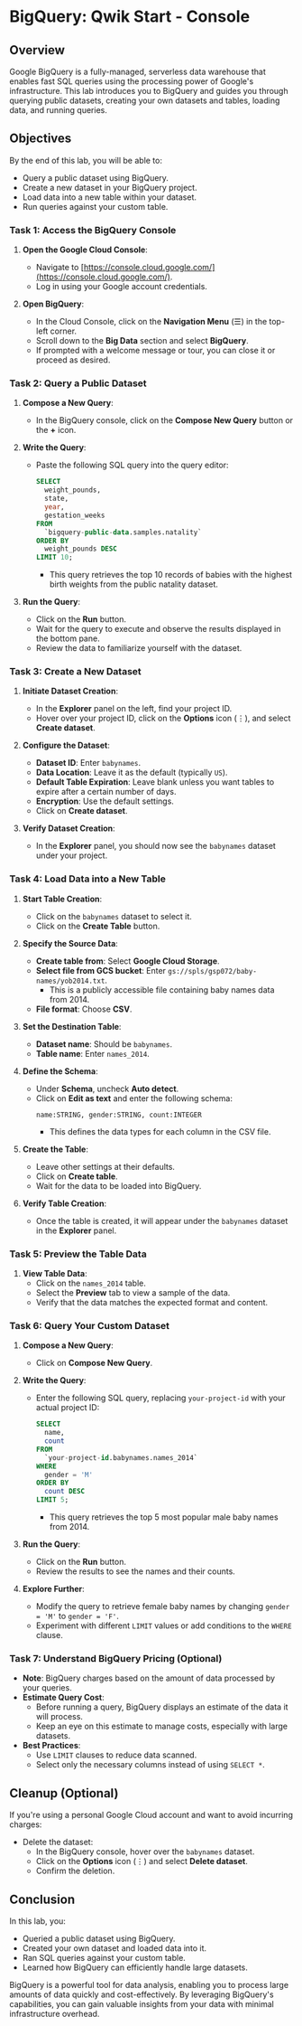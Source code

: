 # BigQuery: Qwik Start - Console

## Overview

Google BigQuery is a fully-managed, serverless data warehouse that enables fast SQL queries using the processing power of Google's infrastructure. This lab introduces you to BigQuery and guides you through querying public datasets, creating your own datasets and tables, loading data, and running queries.

## Objectives

By the end of this lab, you will be able to:

- Query a public dataset using BigQuery.
- Create a new dataset in your BigQuery project.
- Load data into a new table within your dataset.
- Run queries against your custom table.

### Task 1: Access the BigQuery Console

1. **Open the Google Cloud Console**:
   - Navigate to [https://console.cloud.google.com/](https://console.cloud.google.com/).
   - Log in using your Google account credentials.

2. **Open BigQuery**:
   - In the Cloud Console, click on the **Navigation Menu** (☰) in the top-left corner.
   - Scroll down to the **Big Data** section and select **BigQuery**.
   - If prompted with a welcome message or tour, you can close it or proceed as desired.

### Task 2: Query a Public Dataset

1. **Compose a New Query**:
   - In the BigQuery console, click on the **Compose New Query** button or the **+** icon.

2. **Write the Query**:
   - Paste the following SQL query into the query editor:
     ```sql
     SELECT
       weight_pounds,
       state,
       year,
       gestation_weeks
     FROM
       `bigquery-public-data.samples.natality`
     ORDER BY
       weight_pounds DESC
     LIMIT 10;
     ```
     - This query retrieves the top 10 records of babies with the highest birth weights from the public natality dataset.

3. **Run the Query**:
   - Click on the **Run** button.
   - Wait for the query to execute and observe the results displayed in the bottom pane.
   - Review the data to familiarize yourself with the dataset.

### Task 3: Create a New Dataset

1. **Initiate Dataset Creation**:
   - In the **Explorer** panel on the left, find your project ID.
   - Hover over your project ID, click on the **Options** icon (⋮), and select **Create dataset**.

2. **Configure the Dataset**:
   - **Dataset ID**: Enter `babynames`.
   - **Data Location**: Leave it as the default (typically `US`).
   - **Default Table Expiration**: Leave blank unless you want tables to expire after a certain number of days.
   - **Encryption**: Use the default settings.
   - Click on **Create dataset**.

3. **Verify Dataset Creation**:
   - In the **Explorer** panel, you should now see the `babynames` dataset under your project.

### Task 4: Load Data into a New Table

1. **Start Table Creation**:
   - Click on the `babynames` dataset to select it.
   - Click on the **Create Table** button.

2. **Specify the Source Data**:
   - **Create table from**: Select **Google Cloud Storage**.
   - **Select file from GCS bucket**: Enter `gs://spls/gsp072/baby-names/yob2014.txt`.
     - This is a publicly accessible file containing baby names data from 2014.
   - **File format**: Choose **CSV**.

3. **Set the Destination Table**:
   - **Dataset name**: Should be `babynames`.
   - **Table name**: Enter `names_2014`.

4. **Define the Schema**:
   - Under **Schema**, uncheck **Auto detect**.
   - Click on **Edit as text** and enter the following schema:
     ```
     name:STRING, gender:STRING, count:INTEGER
     ```
     - This defines the data types for each column in the CSV file.

5. **Create the Table**:
   - Leave other settings at their defaults.
   - Click on **Create table**.
   - Wait for the data to be loaded into BigQuery.

6. **Verify Table Creation**:
   - Once the table is created, it will appear under the `babynames` dataset in the **Explorer** panel.

### Task 5: Preview the Table Data

1. **View Table Data**:
   - Click on the `names_2014` table.
   - Select the **Preview** tab to view a sample of the data.
   - Verify that the data matches the expected format and content.

### Task 6: Query Your Custom Dataset

1. **Compose a New Query**:
   - Click on **Compose New Query**.

2. **Write the Query**:
   - Enter the following SQL query, replacing `your-project-id` with your actual project ID:
     ```sql
     SELECT
       name,
       count
     FROM
       `your-project-id.babynames.names_2014`
     WHERE
       gender = 'M'
     ORDER BY
       count DESC
     LIMIT 5;
     ```
     - This query retrieves the top 5 most popular male baby names from 2014.

3. **Run the Query**:
   - Click on the **Run** button.
   - Review the results to see the names and their counts.

4. **Explore Further**:
   - Modify the query to retrieve female baby names by changing `gender = 'M'` to `gender = 'F'`.
   - Experiment with different `LIMIT` values or add conditions to the `WHERE` clause.

### Task 7: Understand BigQuery Pricing (Optional)

- **Note**: BigQuery charges based on the amount of data processed by your queries.
- **Estimate Query Cost**:
  - Before running a query, BigQuery displays an estimate of the data it will process.
  - Keep an eye on this estimate to manage costs, especially with large datasets.
- **Best Practices**:
  - Use `LIMIT` clauses to reduce data scanned.
  - Select only the necessary columns instead of using `SELECT *`.

## Cleanup (Optional)

If you're using a personal Google Cloud account and want to avoid incurring charges:

- Delete the dataset:
  - In the BigQuery console, hover over the `babynames` dataset.
  - Click on the **Options** icon (⋮) and select **Delete dataset**.
  - Confirm the deletion.

## Conclusion

In this lab, you:

- Queried a public dataset using BigQuery.
- Created your own dataset and loaded data into it.
- Ran SQL queries against your custom table.
- Learned how BigQuery can efficiently handle large datasets.

BigQuery is a powerful tool for data analysis, enabling you to process large amounts of data quickly and cost-effectively. By leveraging BigQuery's capabilities, you can gain valuable insights from your data with minimal infrastructure overhead.
